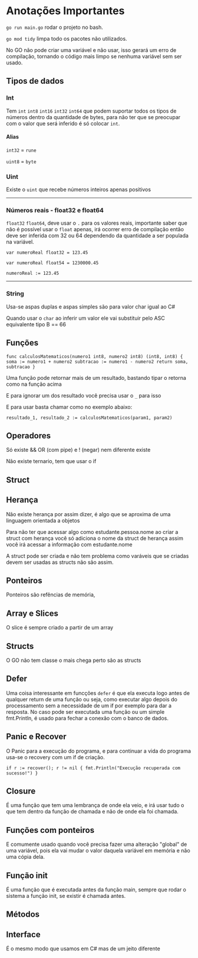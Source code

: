 # Anotações Importantes

`go run main.go` rodar o projeto no bash.

`go mod tidy` limpa todo os pacotes não utilizados.

No GO não pode criar uma variável e não usar, isso gerará um erro de compilação, tornando o código mais limpo se nenhuma variável sem ser usado.

## Tipos de dados

### Int
Tem `int` `int8` `int16` `int32` `int64` que podem suportar todos os tipos de números dentro da quantidade de bytes, para não ter que se preocupar com o valor que será inferido é só colocar `int`.

#### Alias 
`int32` = `rune`

`uint8` = `byte`

### Uint

Existe o `uint` que recebe números inteiros apenas positivos

---

### Números reais - float32 e float64

`float32` `float64`, deve usar o `.` para os valores reais, importante saber que não é possível usar o `float` apenas, irá ocorrer erro de compilação então deve ser inferida com 32 ou 64 dependendo da quantidade a ser populada na variável.

`var numeroReal float32 = 123.45`

`var numeroReal float54 = 1230000.45`

`numeroReal := 123.45`

---

### String

Usa-se aspas duplas e aspas simples são para valor char igual ao C#

Quando usar o `char` ao inferir um valor ele vai substituir pelo ASC equivalente tipo B == 66

## Funções

`func calculosMatematicos(numero1 int8, numero2 int8) (int8, int8) {
	soma := numero1 + numero2
	subtracao := numero1 - numero2
	return soma, subtracao
}`

Uma função pode retornar mais de um resultado, bastando tipar o retorna como na função acima

E para ignorar um dos resultado você precisa usar o `_` para isso

E para usar basta chamar como no exemplo abaixo:

`resultado_1, resultado_2 := calculosMatematicos(param1, param2)`

## Operadores

Só existe && OR (com pipe) e ! (negar) nem diferente existe

Não existe ternario, tem que usar o if

## Struct

## Herança

Não existe herança por assim dizer, é algo que se aproxima de uma linguagem orientada a objetos

Para não ter que acessar algo como estudante.pessoa.nome ao criar a struct com herança você só adiciona o nome da struct de herança assim você irá acessar a informação com estudante.nome

A struct pode ser criada e não tem problema como varáveis que se criadas devem ser usadas as structs não são assim.

## Ponteiros

Ponteiros são refências de memória, 

## Array e Slices

O slice é sempre criado a partir de um array

## Structs

O GO não tem classe o mais chega perto são as structs

## Defer

Uma coisa interessante em funcções `defer` é que ela executa logo antes de qualquer return de uma função ou seja, como executar algo depois do processamento sem a necessidade de um if por exemplo para dar a resposta. No caso pode ser executada uma função ou um simple fmt.Println, é usado para fechar a conexão com o banco de dados.

## Panic e Recover

O Panic para a execução do programa, e para continuar a vida do programa usa-se o recovery com um if de criação.

`
if r := recover(); r != nil {
	fmt.Println("Execução recuperada com sucesso!")
}
`

## Closure

É uma função que tem uma lembrança de onde ela veio, e irá usar tudo o que tem dentro da função de chamada e não de onde ela foi chamada.

## Funções com ponteiros

E comumente usado quando você precisa fazer uma alteração "global" de uma variável, pois ela vai mudar o valor daquela variável em memória e não uma cópia dela.

## Função init

É uma função que é executada antes da função main, sempre que rodar o sistema a função init, se existir é chamada antes.

## Métodos

## Interface 

É o mesmo modo que usamos em C# mas de um jeito diferente